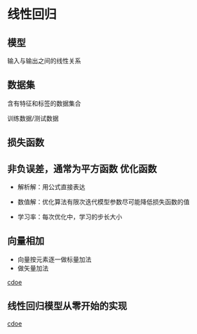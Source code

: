 线性回归
========

模型
--------

输入与输出之间的线性关系

数据集
------

含有特征和标签的数据集合

训练数据/测试数据

损失函数
-------
非负误差，通常为平方函数
优化函数
------

* 解析解：用公式直接表达

* 数值解：优化算法有限次迭代模型参数尽可能降低损失函数的值

* 学习率：每次优化中，学习的步长大小

向量相加
-------

* 向量按元素逐一做标量加法
* 做矢量加法

[cdoe](code/向量计算.py)


线性回归模型从零开始的实现
--------------------------
[cdoe](/code/线性回归模型从零开始的实现.py)

    
